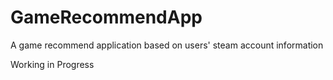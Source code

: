 GameRecommendApp
================

A game recommend application based on users' steam account information

Working in Progress
